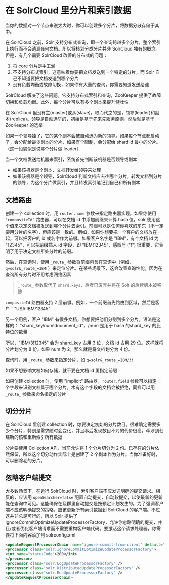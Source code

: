 # 在 SolrCloud 里分片和索引数据

当你的数据对一个节点来说太大时，你可以创建多个分片，将数据分散存储于其中。

在 SolrCloud 之前，Solr 支持分布式查询，即一个查询跨越多个分片，整个索引上执行而不会遗漏任何文档。所以将核划分成分片并非 SolrCloud 独有的概念。但是，有几个需要 SolrCloud 改善的分布式的问题：

1. 将 core 分片是手工滴
2. 不支持分布式索引，这意味着你要把文档发送到一个特定的分片，而 Solr 自己不知道要把文档发送到哪个分片
3. 没有负载均衡或故障切换，如果你有大量的查询，你需要知道发送给谁

SolrCloud 解决了这些问题。它支持分布式索引和查询，ZooKeeper 提供了故障切换和负载均衡。此外，每个分片可以有多个副本来提升健壮性

在 SolrCloud 里没有主(master)或从(slave)，取而代之的是，领导(leader)和副本(replica)。领导是自动选举的，初始是基于先来先服务原则，然后就是基于 ZooKeeper 的选举

如果一个领导挂了，它的某个副本会被自动选为新的领导。如果每个节点都启动了，会分配给最少副本的分片，如果有个限制，会分配给 shard id 最小的分片。（这一段貌似是说哪个分片做 leader）

当一个文档发送给机器来索引，系统首先判断该机器是否领导或副本

* 如果该机器是个副本，文档转发给领导来处理
* 如果该机器是个领导，SolrCloud 判断文档应去往哪个分片，转发文档到分片的领导，为这个分片做索引，并且转发索引笔记到自己和所有副本

## 文档路由

创建一个 collection 时，用 `router.name` 参数来指定路由器实现。如果你使用 `"compositeId"` 路由器，可以在文档 id 中添加前缀来计算 hash 值，solr 使用这个值来决定文档被发送到哪个分片去索引。前缀可以是任何你喜欢的东东（不一定要用分片的名字），但应该是一致的。例如，如果你想要把一个客户的文档放在一起，可以把客户的 id 或名字作为前缀。如果客户名字是 "IBM"，有个文档 id 为 "12345"，可以把前缀插入 id 字段，即 "IBM!12345"，感叹号 ("!") 很重要，它表明了用于决定文档所处分片的前缀。

然后，在查询时，使用 `_route_` 参数将前缀包含在查询中（例如，`q=solr&_route_=IBM!`）来定位分片。在某些场景下，这会改善查询性能，因为在查询所有分片时不用考虑网络因素

> `_route_` 参数取代了 `shard.keys`，后者已废弃并将在 Solr 的后续版本被移除

`compositeId` 路由器支持 2 层前缀。例如，一个前缀首先路由到区域，然后是客户："USA!IBM!12345"

另一个用例，客户 "IBM" 有很多文档，你想要把他们分割到多个分片。语法是这样的：  "shard_key/num!document_id"，/num 是用于 hash 的shard_key 的比特位的数量

所以，"IBM/3!12345" 会为 shard_key 占用 3 位，文档 id 占用 29 位。这样就将分片划分为 8 份。如果 num 为 2，那么就是将文档划分为 4 份。

查询时，用 `_route_` 参数来指定分片，如 `q=solr&_route_=IBM/3!`

如果不想影响文档如何存储，就不要在文档 id 里指定前缀

如果创建 collection 时，使用 "implicit" 路由器，`router.field` 参数可以指定一个字段来识别文档属于哪个分片，木有这个字段的文档会被拒绝，同样可以用 `_route_` 参数来命名指定的分片

## 切分分片

在 SolrCloud 里创建 collection 时，你要决定初始的分片数目。很难确定需要多少个分片，特别是需求随时会变化，并且事后发现数目不对的代价很高，牵涉到创建新的核和重新索引所有数据

分片要使用 Collection API，当前允许将 1 个分片切分为 2 份。已存在的分片依然保留，所以这个切分动作实际上是创建了 2 个副本作为分片。当你准备好时，可以删除老的分片。

## 忽略客户端提交

大多数场景下，在运行 SolrCloud 时，索引客户端不应发送明确的提交请求。相反的，应该用 `openSearcher=false` 配置自动提交，自动软提交，以使最新的更新能在查询中可见。这能确保在及群里自动提交是按预定计划发生的。为了强调客户端不应该明确提交的策略，应该更新所有索引数据到 SolrCloud 的客户端。不过这并非总是可行的，所以 Solr 提供了 IgnoreCommitOptimizeUpdateProcessorFactory，允许你忽略明确的提交，并且/或者优化客户端请求而不需要重构客户端代码。要激活这个请求处理器，你需要将下面内容添加到 solrconfig.xml

```xml
<updateRequestProcessorChain name="ignore-commit-from-client" default="true">
<processor class="solr.IgnoreCommitOptimizeUpdateProcessorFactory">
<int name="statusCode">200</int>
</processor>
<processor class="solr.LogUpdateProcessorFactory" />
<processor class="solr.DistributedUpdateProcessorFactory" />
<processor class="solr.RunUpdateProcessorFactory" />
</updateRequestProcessorChain>
```


